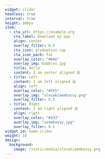 ```yaml
---
widget: slider
headless: true
interval: true
height: 300px
item:
  - cta_url: https://example.org
    cta_label: Download my app
    align: center
    overlay_filter: 0.5
    cta_icon: graduation-cap
    cta_icon_pack: fas
    overlay_color: "#666"
    overlay_img: bubbles.jpg
    title: Hello
    content: I am center aligned 😄
  - title: Left
    content: I am left aligned 😄
    align: left
    overlay_color: "#555"
    overlay_img: "slovakiaembassy.png"
    overlay_filter: 0.5
  - title: Right
    content: I am right aligned 😄
    align: right
    overlay_color: "#333"
    overlay_img: "usembassy.jpg"
    overlay_filter: 0.5
widget_id: home-slider
weight: 10
design:
  background:
    image: /static/media/slovakiaembassy.png
---
```

